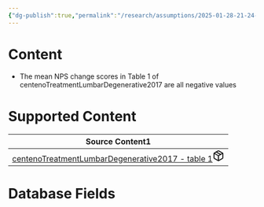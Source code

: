 ```yaml
---
{"dg-publish":true,"permalink":"/research/assumptions/2025-01-28-21-24-43/","updated":"2025-01-28T21:24:43-05:00"}
---
```


# Content
- The mean NPS change scores in Table 1 of centenoTreatmentLumbarDegenerative2017 are all negative values
# Supported Content
<div><table class="dataview table-view-table"><thead class="table-view-thead"><tr class="table-view-tr-header"><th class="table-view-th"><span>Source Content</span><span class="dataview small-text">1</span></th></tr></thead><tbody class="table-view-tbody"><tr><td><span><a data-tooltip-position="top" aria-label="Research/Source Content/centenoTreatmentLumbarDegenerative2017 - table 1.md" data-href="Research/Source Content/centenoTreatmentLumbarDegenerative2017 - table 1.md" href="Research/Source Content/centenoTreatmentLumbarDegenerative2017 - table 1.md" class="internal-link" target="_blank" rel="noopener nofollow" fileclass-name="Research Links">centenoTreatmentLumbarDegenerative2017 - table 1</a><a class="metadata-menu fileclass-icon"><svg xmlns="http://www.w3.org/2000/svg" width="24" height="24" viewBox="0 0 24 24" fill="none" stroke="currentColor" stroke-width="2" stroke-linecap="round" stroke-linejoin="round" class="svg-icon lucide-package"><path d="m7.5 4.27 9 5.15"></path><path d="M21 8a2 2 0 0 0-1-1.73l-7-4a2 2 0 0 0-2 0l-7 4A2 2 0 0 0 3 8v8a2 2 0 0 0 1 1.73l7 4a2 2 0 0 0 2 0l7-4A2 2 0 0 0 21 16Z"></path><path d="m3.3 7 8.7 5 8.7-5"></path><path d="M12 22V12"></path></svg></a></span></td></tr></tbody></table></div>

# Database Fields